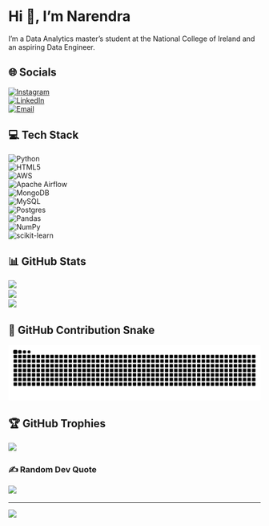 <h1>Hi 👋, I’m Narendra</h1>
I’m a Data Analytics master’s student at the National College of Ireland and an aspiring Data Engineer.

## 🌐 Socials
[![Instagram](https://img.shields.io/badge/Instagram-%23E4405F.svg?logo=Instagram&logoColor=white)](https://instagram.com/narendrasinghchilwal)  
[![LinkedIn](https://img.shields.io/badge/LinkedIn-%230077B5.svg?logo=linkedin&logoColor=white)](https://linkedin.com/in/narendrasinghchilwal)  
[![Email](https://img.shields.io/badge/Email-D14836?logo=gmail&logoColor=white)](mailto:narensinghchilwal@gmail.com)

## 💻 Tech Stack
![Python](https://img.shields.io/badge/python-3670A0?style=for-the-badge&logo=python&logoColor=ffdd54)  
![HTML5](https://img.shields.io/badge/html5-%23E34F26.svg?style=for-the-badge&logo=html5&logoColor=white)  
![AWS](https://img.shields.io/badge/AWS-%23FF9900.svg?style=for-the-badge&logo=amazon-aws&logoColor=white)  
![Apache Airflow](https://img.shields.io/badge/Apache%20Airflow-017CEE?style=for-the-badge&logo=Apache%20Airflow&logoColor=white)  
![MongoDB](https://img.shields.io/badge/MongoDB-%234ea94b.svg?style=for-the-badge&logo=mongodb&logoColor=white)  
![MySQL](https://img.shields.io/badge/mysql-4479A1.svg?style=for-the-badge&logo=mysql&logoColor=white)  
![Postgres](https://img.shields.io/badge/postgres-%23316192.svg?style=for-the-badge&logo=postgresql&logoColor=white)  
![Pandas](https://img.shields.io/badge/pandas-%23150458.svg?style=for-the-badge&logo=pandas&logoColor=white)  
![NumPy](https://img.shields.io/badge/numpy-%23013243.svg?style=for-the-badge&logo=numpy&logoColor=white)  
![scikit-learn](https://img.shields.io/badge/scikit--learn-%23F7931E.svg?style=for-the-badge&logo=scikit-learn&logoColor=white)  
<!-- add others as desired -->

## 📊 GitHub Stats
![](https://github-readme-stats.vercel.app/api?username=NarendraSinghChilwal&theme=dark&hide_border=false&include_all_commits=false&count_private=false)<br/>
![](https://nirzak-streak-stats.vercel.app/?user=NarendraSinghChilwal&theme=dark&hide_border=false)<br/>
![](https://github-readme-stats.vercel.app/api/top-langs/?username=NarendraSinghChilwal&theme=dark&layout=compact)

## 🐍 GitHub Contribution Snake

<picture>
  <source
    srcset="https://github.com/NarendraSinghChilwal/NarendraSinghChilwal/blob/output/github-snake-dark.svg"
    media="(prefers-color-scheme: dark)"
  />
  <img
    alt="GitHub Contribution Snake"
    src="https://github.com/NarendraSinghChilwal/NarendraSinghChilwal/blob/output/github-snake.svg"
  />
</picture>

## 🏆 GitHub Trophies
![](https://github-profile-trophy.vercel.app/?username=NarendraSinghChilwal&theme=radical&no-frame=true&margin-w=4)

### ✍️ Random Dev Quote
![](https://quotes-github-readme.vercel.app/api?type=horizontal&theme=radical)

---
[![](https://visitcount.itsvg.in/api?id=NarendraSinghChilwal&icon=0&color=0)](https://visitcount.itsvg.in)
